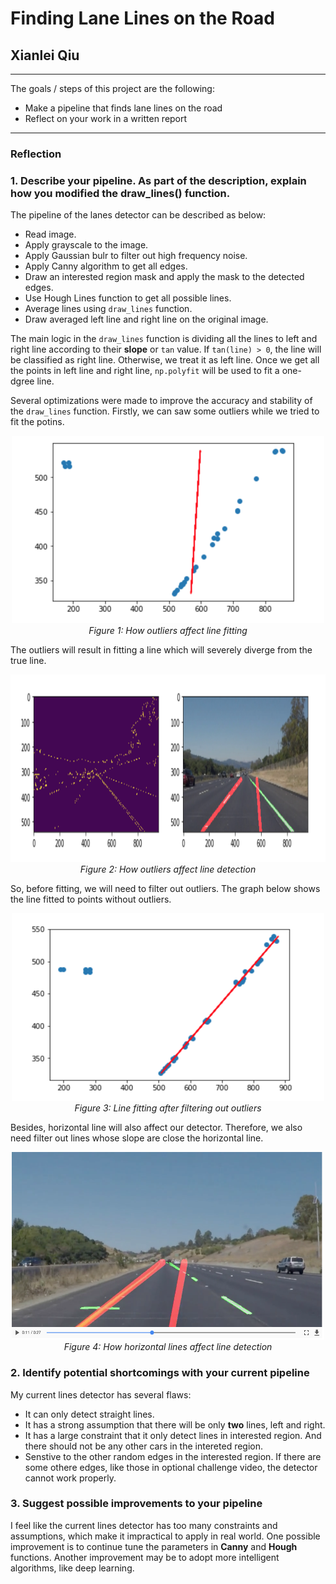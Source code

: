 # **Finding Lane Lines on the Road** 

## Xianlei Qiu

---

The goals / steps of this project are the following:

* Make a pipeline that finds lane lines on the road
* Reflect on your work in a written report

---

### Reflection

### 1. Describe your pipeline. As part of the description, explain how you modified the draw_lines() function.

The pipeline of the lanes detector can be described as below:


* Read image.
* Apply grayscale to the image.
* Apply Gaussian bulr to filter out high frequency noise.
* Apply Canny algorithm to get all edges.
* Draw an interested region mask and apply the mask to the detected edges.
* Use Hough Lines function to get all possible lines.
* Average lines using `draw_lines` function.
* Draw averaged left line and right line on the original image. 

The main logic in the `draw_lines` function is dividing all the lines to left and right line 
according to their **slope** or `tan` value. If `tan(line) > 0`, the line will be 
classified as right line. Otherwise, we treat it as left line. Once we get all the points in
left line and right line, `np.polyfit` will be used to fit a one-dgree line. 

Several optimizations were made to improve the accuracy and stability of the `draw_lines` function.
Firstly, we can saw some outliers while we tried to fit the potins.
<p align="center">
  <img src="report_img/fitted_line_before_filter_outlier.jpg" width="500" height="300"/>
  <br>
  <em>Figure 1: How outliers affect line fitting</em>
</p>

The outliers will result in fitting a line which will severely diverge from the true line.
<p align="center">
  <img src="report_img/img_before_filter_outlier.jpg" width="900" height="300" />
  <br>
  <em>Figure 2: How outliers affect line detection</em>
</p>


So, before fitting, we will need to filter out outliers. The graph below shows the line fitted to points without outliers.
<p align="center">
  <img src="report_img/fitted_line_after_filter_outlier.jpg" width="500" height="300" />
  <br>
  <em>Figure 3: Line fitting after filtering out outliers</em>
</p>
  
Besides, horizontal line will also affect our detector. Therefore, we also need filter out lines whose slope are close the horizontal line. 
<p align="center">
  <img src="report_img/img_before_filter_horizatal_line.jpg" width="500" height="300" />
  <br>
  <em>Figure 4: How horizontal lines affect line detection</em>
</p>



### 2. Identify potential shortcomings with your current pipeline

My current lines detector has several flaws: 

* It can only detect straight lines.
* It has a strong assumption that there will be only **two** lines, left and right.
* It has a large constraint that it only detect lines in interested region. And there should not be any other cars in the intereted region.
* Senstive to the other random edges in the interested region. If there are some othere edges, like those in optional challenge video, the detector cannot work properly.

### 3. Suggest possible improvements to your pipeline

I feel like the current lines detector has too many constraints and assumptions, which make it impractical to apply in real world. One possible improvement is to continue tune the parameters in **Canny** and **Hough** functions. Another improvement may be to adopt more intelligent algorithms, like deep learning.

